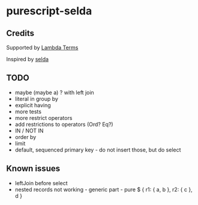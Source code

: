 # purescript-selda

## Credits

Supported by [Lambda Terms](https://github.com/lambdaterms/)

Inspired by [selda](https://github.com/valderman/selda)

## TODO

- maybe (maybe a) ? with left join
- literal in group by
- explicit having
- more tests
- more restrict operators
- add restrictions to operators (Ord? Eq?)
- IN / NOT IN
- order by
- limit
- default, sequenced primary key - do not insert those, but do select

## Known issues
- leftJoin before select
- nested records not working - generic part - pure $ { r1: { a, b }, r2: { c }, d }
